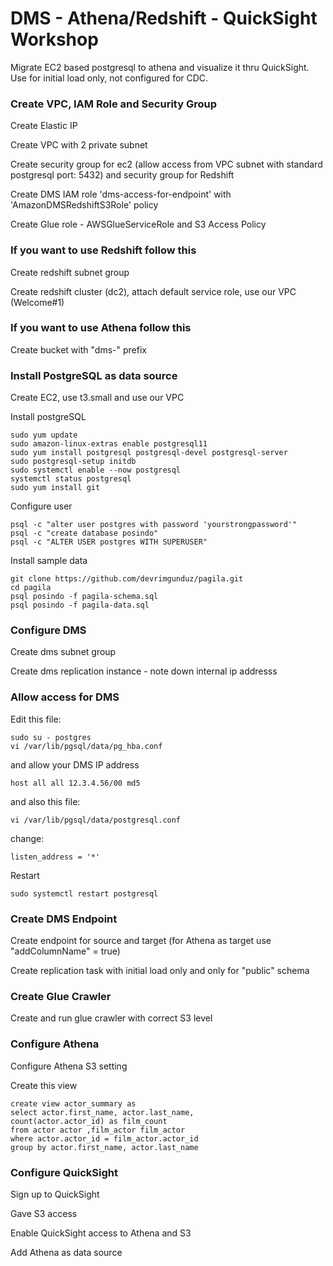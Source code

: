 # DMS - Athena/Redshift - QuickSight Workshop

Migrate EC2 based postgresql to athena and visualize it thru QuickSight. Use for initial load only, not configured for CDC.

### Create VPC, IAM Role and Security Group

Create Elastic IP 

Create VPC with 2 private subnet

Create security group for ec2 (allow access from VPC subnet with standard postgresql port: 5432) and security group for Redshift

Create DMS IAM role 'dms-access-for-endpoint' with 'AmazonDMSRedshiftS3Role' policy

Create Glue role - AWSGlueServiceRole and S3 Access Policy

### If you want to use Redshift follow this

Create redshift subnet group 

Create redshift cluster (dc2), attach default service role, use our VPC (Welcome#1)

### If you want to use Athena follow this
Create bucket with "dms-" prefix


### Install PostgreSQL as data source

Create EC2, use t3.small and use our VPC


Install postgreSQL
```
sudo yum update
sudo amazon-linux-extras enable postgresql11
sudo yum install postgresql postgresql-devel postgresql-server
sudo postgresql-setup initdb
sudo systemctl enable --now postgresql 
systemctl status postgresql
sudo yum install git
```

Configure user
```
psql -c "alter user postgres with password 'yourstrongpassword'"
psql -c "create database posindo"
psql -c "ALTER USER postgres WITH SUPERUSER"
```

Install sample data
```
git clone https://github.com/devrimgunduz/pagila.git
cd pagila 
psql posindo -f pagila-schema.sql
psql posindo -f pagila-data.sql
```

### Configure DMS

Create dms subnet group 

Create dms replication instance - note down internal ip addresss


### Allow access for DMS

Edit this file:
```
sudo su - postgres 
vi /var/lib/pgsql/data/pg_hba.conf
```
and allow your DMS IP address
```
host all all 12.3.4.56/00 md5
```
and also this file:
```
vi /var/lib/pgsql/data/postgresql.conf
```

change:
```
listen_address = '*'
```

Restart
```
sudo systemctl restart postgresql
```

### Create DMS Endpoint

Create endpoint for source and target (for Athena as target use "addColumnName" = true)

Create replication task with initial load only and only for "public" schema

### Create Glue Crawler

Create and run glue crawler with correct S3 level

### Configure Athena
Configure Athena S3 setting

Create this view

```
create view actor_summary as 
select actor.first_name, actor.last_name,
count(actor.actor_id) as film_count
from actor actor ,film_actor film_actor
where actor.actor_id = film_actor.actor_id
group by actor.first_name, actor.last_name
```

### Configure QuickSight
Sign up to QuickSight 

Gave S3 access 

Enable QuickSight access to Athena and S3

Add Athena as data source
